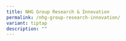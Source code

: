 ```yaml
---
title: NHG Group Research & Innovation
permalink: /nhg-group-research-innovation/
variant: tiptap
description: ""
---
```

<p></p>